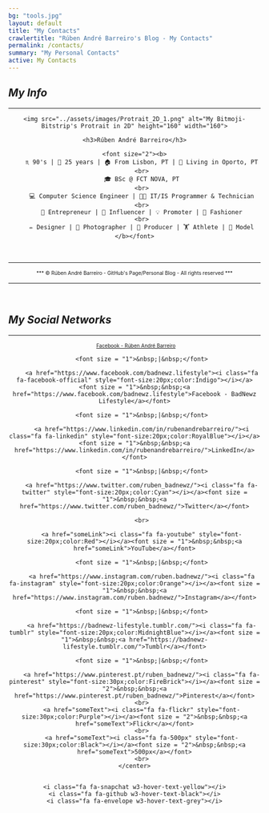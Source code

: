 ```yaml
---
bg: "tools.jpg"
layout: default
title: "My Contacts"
crawlertitle: "Rúben André Barreiro's Blog - My Contacts"
permalink: /contacts/
summary: "My Personal Contacts"
active: My Contacts
---
```


<style>
.button {
    background-color: #CCCCCC; /* Medium Grey */
    border: none;
    color: white;
    padding: 20px;
    text-align: center;
    text-decoration: none;
    display: inline-block;
    font-size: 16px;
    margin: 4px 2px;
    cursor: pointer;
}
</style>

<h2 id="myinfo"><i>My Info</i></h2>
<hr/>

<center>

    <img src="../assets/images/Protrait_2D_1.png" alt="My Bitmoji-Bitstrip's Protrait in 2D" height="160" width="160">

    <h3>Rúben André Barreiro</h3>
    
    <font size="2"><b>
        ♏ 90's | 🎂 25 years | 🏠 From Lisbon, PT | 📍 Living in Oporto, PT
        <br>
        🎓 BSc @ FCT NOVA, PT
        <br>
        💻 Computer Science Engineer | 👨‍💻 IT/IS Programmer & Technician
        <br>
        💼 Entrepreneur | 👥 Influencer | 💡 Promoter | 👔 Fashioner
        <br>
        ✏️ Designer | 📸 Photographer | 🎥 Producer | 🏋️ Athlete | 🚶 Model
    </b></font>
</center>

<br>
<hr/>
<center><font size="1">*** © Rúben André Barreiro - GitHub's Page/Personal Blog - All rights reserved ***</font></center>
<hr/>
<br>

<link rel="stylesheet" href="https://fonts.googleapis.com/css?family=Oswald">
<link rel="stylesheet" href="https://fonts.googleapis.com/css?family=Open Sans">
<link rel="stylesheet" href="https://cdnjs.cloudflare.com/ajax/libs/font-awesome/4.7.0/css/font-awesome.min.css">
<link rel="stylesheet" href="https://www.w3schools.com/w3css/3/w3.css">

<h2 id="social"><i>My Social Networks</i></h2>
<hr/>
        
<div class="w3-container w3-xlarge w3-padding">
    <center>
        <a href="https://www.facebook.com/rubenandrebarreiro"><i class="fa fa-facebook-official" style="font-size:20px;color:Indigo"></i></a><font size = "1">&nbsp;&nbsp;<a href="https://www.facebook.com/rubenandrebarreiro">Facebook - Rúben André Barreiro</a></font>
        
        <font size = "1">&nbsp;|&nbsp;</font>
        
        <a href="https://www.facebook.com/badnewz.lifestyle"><i class="fa fa-facebook-official" style="font-size:20px;color:Indigo"></i></a><font size = "1">&nbsp;&nbsp;<a href="https://www.facebook.com/badnewz.lifestyle">Facebook - BadNewz Lifestyle</a></font>
        
        <font size = "1">&nbsp;|&nbsp;</font>
        
        <a href="https://www.linkedin.com/in/rubenandrebarreiro/"><i class="fa fa-linkedin" style="font-size:20px;color:RoyalBlue"></i></a><font size = "1">&nbsp;&nbsp;<a href="https://www.linkedin.com/in/rubenandrebarreiro/">LinkedIn</a></font>
        
        <font size = "1">&nbsp;|&nbsp;</font>
        
        <a href="https://www.twitter.com/ruben_badnewz/"><i class="fa fa-twitter" style="font-size:20px;color:Cyan"></i></a><font size = "1">&nbsp;&nbsp;<a href="https://www.twitter.com/ruben_badnewz/">Twitter</a></font>
        
        <br>
        
        <a href="someLink"><i class="fa fa-youtube" style="font-size:20px;color:Red"></i></a><font size = "1">&nbsp;&nbsp;<a href="someLink">YouTube</a></font>
        
        <font size = "1">&nbsp;|&nbsp;</font>
         
        <a href="https://www.instagram.com/ruben.badnewz/"><i class="fa fa-instagram" style="font-size:20px;color:Orange"></i></a><font size = "1">&nbsp;&nbsp;<a href="https://www.instagram.com/ruben.badnewz/">Instagram</a></font>
        
        <font size = "1">&nbsp;|&nbsp;</font>
         
        <a href="https://badnewz-lifestyle.tumblr.com/"><i class="fa fa-tumblr" style="font-size:20px;color:MidnightBlue"></i></a><font size = "1">&nbsp;&nbsp;<a href="https://badnewz-lifestyle.tumblr.com/">Tumblr</a></font>
        
        <font size = "1">&nbsp;|&nbsp;</font>
        
        <a href="https://www.pinterest.pt/ruben_badnewz/"><i class="fa fa-pinterest" style="font-size:30px;color:FireBrick"></i></a><font size = "2">&nbsp;&nbsp;<a href="https://www.pinterest.pt/ruben_badnewz/">Pinterest</a></font>
        <br>
        <a href="someText"><i class="fa fa-flickr" style="font-size:30px;color:Purple"></i></a><font size = "2">&nbsp;&nbsp;<a href="someText">Flickr</a></font>
        <br>
        <a href="someText"><i class="fa fa-500px" style="font-size:30px;color:Black"></i></a><font size = "2">&nbsp;&nbsp;<a href="someText">500px</a></font>
        <br>
    </center>
    
    
    <i class="fa fa-snapchat w3-hover-text-yellow"></i>
    <i class="fa fa-github w3-hover-text-black"></i>
    <i class="fa fa-envelope w3-hover-text-grey"></i>
</div>